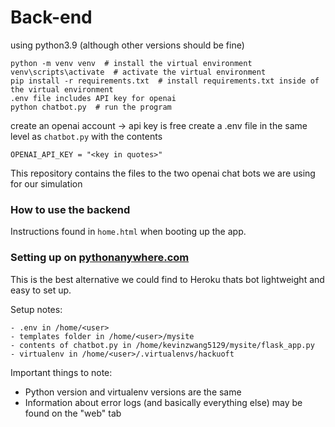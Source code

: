 # Back-end

using python3.9 (although other versions should be fine)

```
python -m venv venv  # install the virtual environment
venv\scripts\activate  # activate the virtual environment
pip install -r requirements.txt  # install requirements.txt inside of the virtual environment
.env file includes API key for openai
python chatbot.py  # run the program
```

create an openai account -> api key is free
create a .env file in the same level as `chatbot.py` with the contents
```env
OPENAI_API_KEY = "<key in quotes>"
```

This repository contains the files to the two openai chat bots we are using for our simulation

### How to use the backend
Instructions found in `home.html` when booting up the app.

### Setting up on [pythonanywhere.com](https://www.pythonanywhere.com/)
This is the best alternative we could find to Heroku thats bot lightweight and easy to set up.

Setup notes:
```
- .env in /home/<user>
- templates folder in /home/<user>/mysite
- contents of chatbot.py in /home/kevinzwang5129/mysite/flask_app.py
- virtualenv in /home/<user>/.virtualenvs/hackuoft
```
Important things to note:
- Python version and virtualenv versions are the same
- Information about error logs (and basically everything else) may be found on the "web" tab
